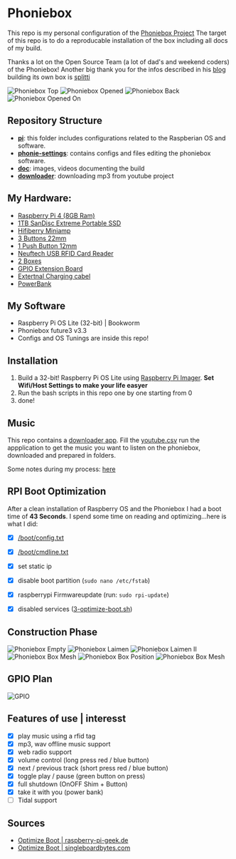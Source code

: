 # Phoniebox

This repo is my personal configuration of the [Phoniebox Project](https://phoniebox.de/)
The target of this repo is to do a reproducable installation of the box including all docs of my build.

Thanks a lot on the Open Source Team (a lot of dad's and weekend coders) of the Phoniebox! Another big thank you for the infos described in his [blog](https://splittscheid.de/phoniebox-bauanleitung-toniebox-alternative/) building its own box is [splitti](https://github.com/splitti/)

![Phoniebox Top](./doc/phonie_closed_top.jpg)
![Phoniebox Opened](./doc/phonie_bottons.jpg)
![Phoniebox Back](./doc/phonie_back.jpg)
![Phoniebox Opened On](./doc/phonie_open_top.jpg)

## Repository Structure

- **[pi](./pi/)**: this folder includes configurations related to the Raspberian OS and software.
- **[phonie-settings](./phonie-settings/)**: contains configs and files editing the phoniebox software.
- **[doc](./doc/)**: images, videos documenting the build
- **[downloader](./downloader/)**: downloading mp3 from youtube project

## My Hardware:
- [Raspberry Pi 4 (8GB Ram)](https://geizhals.de/raspberry-pi-4-modell-b-v54547.html)
- [1TB SanDisc Extreme Portable SSD](https://geizhals.de/sandisk-extreme-1050mb-s-portable-ssd-1tb-sdssde61-1t00-g25-a2374502.html)
- [Hifiberry Miniamp](https://geizhals.de/hifiberry-miniamp-a2403639.html)
- [3 Buttons 22mm](https://geizhals.de/3422565781)
- [1 Push Button 12mm](https://www.amazon.de/gp/product/B0C135W52J/ref=ppx_yo_dt_b_asin_title_o03_s00?ie=UTF8&psc=1)
- [Neuftech USB RFID Card Reader](https://geizhals.de/rfid-nfc-modul-em4100-verschiedene-hersteller-a1520356.html)
- [2 Boxes](https://geizhals.de/visaton-frs-8-8-ohm-2004-a2855789.html)
- [GPIO Extension Board](https://geizhals.de/1940125090)
- [Extertnal Charging cabel](https://geizhals.de/2223961498)
- [PowerBank](https://geizhals.de/3502046731)

## My Software
- Raspberry Pi OS Lite (32-bit) | Bookworm
- Phoniebox future3 v3.3
- Configs and OS Tunings are inside this repo!

## Installation
1. Build a 32-bit! Raspberry Pi OS Lite using [Raspberry Pi Imager](https://www.raspberrypi.com/software/). **Set Wifi/Host Settings to make your life easyer**
2. Run the bash scripts in this repo one by one starting from 0
3. done!

## Music
This repo contains a [downloader app](./downloader). Fill the [youtube.csv](./downloader/youtube.csv) run the appplication to get the music you want to listen on the phoniebox, downloaded and prepared in folders.

Some notes during my process: [here](./NOTES.md)

## RPI Boot Optimization

After a clean installation of Raspberry OS and the Phoniebox I had a boot time of **43 Seconds**. I spend some time on reading and optimizing...here is what I did:

- [x] [/boot/config.txt](./pi/config.txt)
- [x] [/boot/cmdline.txt](./pi/cmdline.txt)
- [x] set static ip
- [x] disable boot partition (`sudo nano /etc/fstab`)
- [x] raspberrypi Firmwareupdate (run: `sudo rpi-update`)
- [x] disabled services ([3-optimize-boot.sh](./3-optimize-boot.sh))


## Construction Phase
![Phoniebox Empty](./doc/build_empty-box.jpg)
![Phoniebox Laimen](./doc/build_structure_laimen.jpg)
![Phoniebox Laimen II](./doc/build_structure_laimen_II.jpg)
![Phoniebox Box Mesh](./doc/build_draw_box_mesh.jpg)
![Phoniebox Box Position](./doc/build_check_box_position.jpg)
![Phoniebox Box Mesh](./doc/build_check_double_bottom.jpg)

## GPIO Plan
![GPIO](./GPIO-Plan.png)

## Features of use | interesst
- [x] play music using a rfid tag
- [x] mp3, wav offline music support
- [x] web radio support
- [x] volume control (long press red / blue button)
- [x] next / previous track (short press red / blue button)
- [x] toggle play / pause (green button on press)
- [x] full shutdown (OnOFF Shim + Button)
- [x] take it with you (power bank)
- [ ] Tidal support

## Sources

- [Optimize Boot | raspberry-pi-geek.de](https://www.raspberry-pi-geek.de/ausgaben/rpg/2020/06/die-boot-zeit-von-raspbian-optimieren/2/)
- [Optimize Boot | singleboardbytes.com](https://singleboardbytes.com/637/how-to-fast-boot-raspberry-pi.htm)
